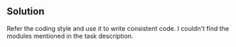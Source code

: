 ## Solution
Refer the coding style and use it to write consistent code. I couldn't find the modules mentioned in the task description.
